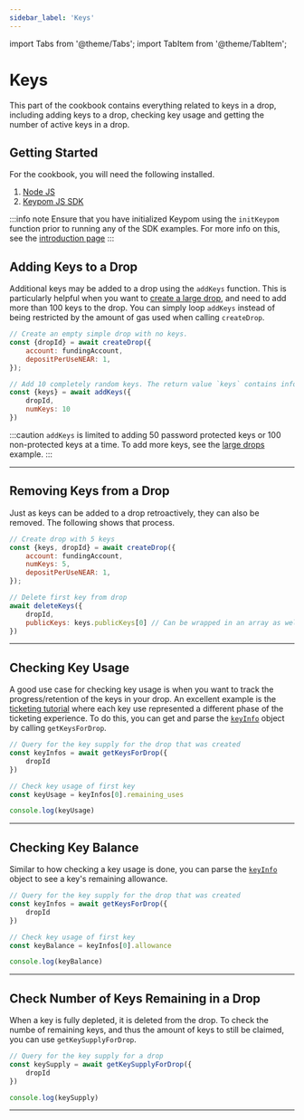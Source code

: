 ```yaml
---
sidebar_label: 'Keys'
---
```

import Tabs from '@theme/Tabs';
import TabItem from '@theme/TabItem';

# Keys
This part of the cookbook contains everything related to keys in a drop, including adding keys to a drop, checking key usage and getting the number of active keys in a drop.
## Getting Started
For the cookbook, you will need the following installed. 
1. [Node JS](https://docs.npmjs.com/downloading-and-installing-node-js-and-npm)  
2. [Keypom JS SDK](https://github.com/keypom/keypom-js#getting-started)


:::info note
Ensure that you have initialized Keypom using the `initKeypom` function prior to running any of the SDK examples. For more info on this, see the [introduction page](welcome.md#connection-to-near-and-initializing-the-sdk)
:::


## Adding Keys to a Drop
Additional keys may be added to a drop using the `addKeys` function. This is particularly helpful when you want to [create a large drop](drops/NEAR.md#creating-a-large-drop), and need to add more than 100 keys to the drop. You can simply loop `addKeys` instead of being restricted by the amount of gas used when calling `createDrop`. 

<Tabs>
<TabItem value="SDK" label="Keypom JS SDK🧩">

```js
// Create an empty simple drop with no keys.
const {dropId} = await createDrop({
    account: fundingAccount,
    depositPerUseNEAR: 1,
});

// Add 10 completely random keys. The return value `keys` contains information about the generated keys
const {keys} = await addKeys({
    dropId,
    numKeys: 10
})
```

</TabItem>

</Tabs>

:::caution
`addKeys` is limited to adding 50 password protected keys or 100 non-protected keys at a time. To add more keys, see the [large drops](#creating-a-large-drop) example. 
:::

___

## Removing Keys from a Drop
Just as keys can be added to a drop retroactively, they can also be removed. The following shows that process. 

<Tabs>
<TabItem value="SDK" label="Keypom JS SDK🧩">

```js
// Create drop with 5 keys
const {keys, dropId} = await createDrop({
    account: fundingAccount,
	numKeys: 5,
	depositPerUseNEAR: 1,
});

// Delete first key from drop
await deleteKeys({
	dropId,
	publicKeys: keys.publicKeys[0] // Can be wrapped in an array as well
})
```

</TabItem>

</Tabs>

___

## Checking Key Usage
A good use case for checking key usage is when you want to track the progress/retention of the keys in your drop. An excellent example is the [ticketing tutorial](../Tutorials/Advanced/ticketing/architecture.md#keypom-solution) where each key use represented a different phase of the ticketing experience. To do this, you can get and parse the [`keyInfo`](../keypom-sdk/Core/interfaces/KeyInfo.md) object by calling `getKeysForDrop`. 

<Tabs>
<TabItem value="SDK" label="Keypom JS SDK🧩">

```js
// Query for the key supply for the drop that was created
const keyInfos = await getKeysForDrop({
    dropId
})

// Check key usage of first key
const keyUsage = keyInfos[0].remaining_uses

console.log(keyUsage)
```

</TabItem>

</Tabs>

___

## Checking Key Balance 
Similar to how checking a key usage is done, you can parse the [`keyInfo`](../keypom-sdk/Core/interfaces/KeyInfo.md) object to see a key's remaining allowance. 

<Tabs>
<TabItem value="SDK" label="Keypom JS SDK🧩">

```js
// Query for the key supply for the drop that was created
const keyInfos = await getKeysForDrop({
    dropId
})

// Check key usage of first key
const keyBalance = keyInfos[0].allowance

console.log(keyBalance)
```

</TabItem>

</Tabs>

___

## Check Number of Keys Remaining in a Drop
When a key is fully depleted, it is deleted from the drop. To check the numbe of remaining keys, and thus the amount of keys to still be claimed, you can use `getKeySupplyForDrop`.

<Tabs>
<TabItem value="SDK" label="Keypom JS SDK🧩">

```js
// Query for the key supply for a drop
const keySupply = await getKeySupplyForDrop({
    dropId
})

console.log(keySupply)
```

</TabItem>

</Tabs>

___
